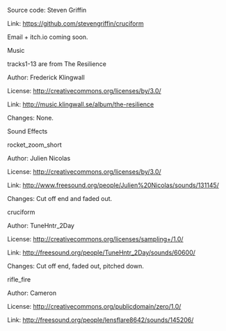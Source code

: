 Source code: Steven Griffin

Link: https://github.com/stevengriffin/cruciform

Email + itch.io coming soon.

Music


tracks1-13 are from The Resilience

Author: Frederick Klingwall

License: http://creativecommons.org/licenses/by/3.0/

Link: http://music.klingwall.se/album/the-resilience

Changes: None.

Sound Effects


rocket_zoom_short

Author: Julien Nicolas

License: http://creativecommons.org/licenses/by/3.0/

Link: http://www.freesound.org/people/Julien%20Nicolas/sounds/131145/

Changes: Cut off end and faded out.

cruciform

Author: TuneHntr_2Day

License: http://creativecommons.org/licenses/sampling+/1.0/

Link: http://freesound.org/people/TuneHntr_2Day/sounds/60600/

Changes: Cut off end, faded out, pitched down.

rifle_fire

Author: Cameron

License: http://creativecommons.org/publicdomain/zero/1.0/

Link: http://freesound.org/people/lensflare8642/sounds/145206/
